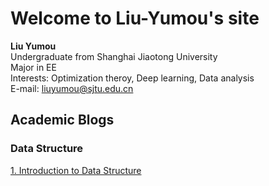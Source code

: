 # Welcome to Liu-Yumou's site

**Liu Yumou**  
Undergraduate from Shanghai Jiaotong University  
Major in EE  
Interests: Optimization theroy, Deep learning, Data analysis  
E-mail: liuyumou@sjtu.edu.cn  

## Academic Blogs
### Data Structure
[1. Introduction to Data Structure](DataStructure1.md)